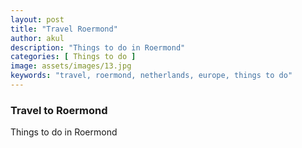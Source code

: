 ```yaml
---
layout: post
title: "Travel Roermond"
author: akul
description: "Things to do in Roermond"
categories: [ Things to do ]
image: assets/images/13.jpg
keywords: "travel, roermond, netherlands, europe, things to do"
---
```


### Travel to Roermond

Things to do in Roermond